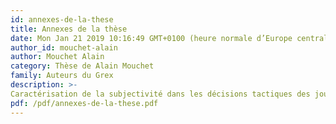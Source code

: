 ```yaml
---
id: annexes-de-la-these
title: Annexes de la thèse 
date: Mon Jan 21 2019 10:16:49 GMT+0100 (heure normale d’Europe centrale)
author_id: mouchet-alain
author: Mouchet Alain
category: Thèse de Alain Mouchet 
family: Auteurs du Grex
description: >-
Caractérisation de la subjectivité dans les décisions tactiques des joueurs d'elite 1 en rugby.Annexes 
pdf: /pdf/annexes-de-la-these.pdf
---
```

